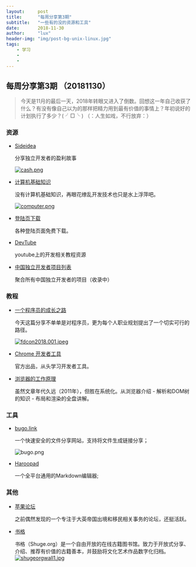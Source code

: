 ```yaml
---
layout:     post
title:      "每周分享第3期"
subtitle:   "一些有的没的资源和工具"
date:       2018-11-30
author:     "lux"
header-img: "img/post-bg-unix-linux.jpg"
tags:
    - 学习
    -
    -
---
```


## 每周分享第3期 （20181130）
> 今天是11月的最后一天，2018年转眼又进入了倒数。回想这一年自己收获了什么？有没有像自己以为的那样把精力用到最有价值的事情上？年初说好的计划执行了多少？( ╯□╰ ) （：人生如戏，不行放弃：）







### 资源
* [Sideidea](http://sideidea.com/)
	
    分享独立开发者的盈利故事
    
    [![cash.png](https://i.loli.net/2018/11/30/5c010af375860.png)](https://i.loli.net/2018/11/30/5c010af375860.png)

* [计算机基础知识](https://www.enginego.org/)

	没有计算机基础知识，再眼花缭乱开发技术也只是水上浮萍吧。
    
    [![computer.png](https://i.loli.net/2018/11/30/5c010af3a3419.png)](https://i.loli.net/2018/11/30/5c010af3a3419.png)

* [登陆页下载](https://cruip.com/)

	各种登陆页面免费下载。
    
* [DevTube](https://dev.tube/)

	youtube上的开发相关教程资源

* [中国独立开发者项目列表](https://github.com/wizardforcel/chinese-independent-developer)

	聚合所有中国独立开发者的项目（收录中）


### 教程
* [一个程序员的成长之路](https://gitissue.com/issues/5b047766135aa76b2fd99b0c)

	今天这篇分享不单单是对程序员，更为每个人职业规划提出了一个切实可行的路径。
    
    [![fdcon2018.001.jpeg](https://i.loli.net/2018/11/30/5c010afa27bb4.jpeg)](https://i.loli.net/2018/11/30/5c010afa27bb4.jpeg)
* [Chrome 开发者工具](https://developers.google.com/web/tools/chrome-devtools/)

	官方出品，从头学习开发者工具。

* [浏览器的工作原理](https://www.html5rocks.com/zh/tutorials/internals/howbrowserswork/)

	虽然文章年代久远（2011年），但胜在系统化。从浏览器介绍 - 解析和DOM树的知识 - 布局和渲染的全盘讲解。



### 工具
* [bugo.link](https://bugu.link)
 
 	一个快速安全的文件分享网站，支持将文件生成链接分享；
    
    ![bugo.png](https://i.loli.net/2018/11/30/5c010aee6be0f.png)
    

* [Haroopad](http://pad.haroopress.com/user.html)

	一个全平台通用的Markdown编辑器;

### 其他
* [苹果论坛](https://www.powerapple.com/bbs/forums/2134)

	之前偶然发现的一个专注于大英帝国出境和移民相关事务的论坛，还挺活跃。
    
* [书格](https://shuge.org/)

	书格（Shuge.org）是一个自由开放的在线古籍图书馆。致力于开放式分享、介绍、推荐有价值的古籍善本，并鼓励将文化艺术作品数字化归档。
    [![shugeorgwall1.jpg](https://i.loli.net/2018/11/30/5c010aed59691.jpg)](https://i.loli.net/2018/11/30/5c010aed59691.jpg)
 
